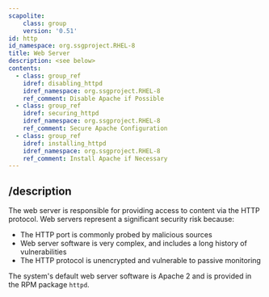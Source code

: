 ```yaml
---
scapolite:
    class: group
    version: '0.51'
id: http
id_namespace: org.ssgproject.RHEL-8
title: Web Server
description: <see below>
contents:
  - class: group_ref
    idref: disabling_httpd
    idref_namespace: org.ssgproject.RHEL-8
    ref_comment: Disable Apache if Possible
  - class: group_ref
    idref: securing_httpd
    idref_namespace: org.ssgproject.RHEL-8
    ref_comment: Secure Apache Configuration
  - class: group_ref
    idref: installing_httpd
    idref_namespace: org.ssgproject.RHEL-8
    ref_comment: Install Apache if Necessary
---
```



## /description

The
web server is responsible for providing access to content via the HTTP
protocol. Web servers represent a significant security risk because:  
  

-   The HTTP port is commonly probed by malicious sources
-   Web server software is very complex, and includes a long history of
    vulnerabilities
-   The HTTP protocol is unencrypted and vulnerable to passive
    monitoring

  
  
The system\'s default web server software is Apache 2 and is provided in
the RPM package `httpd`.
